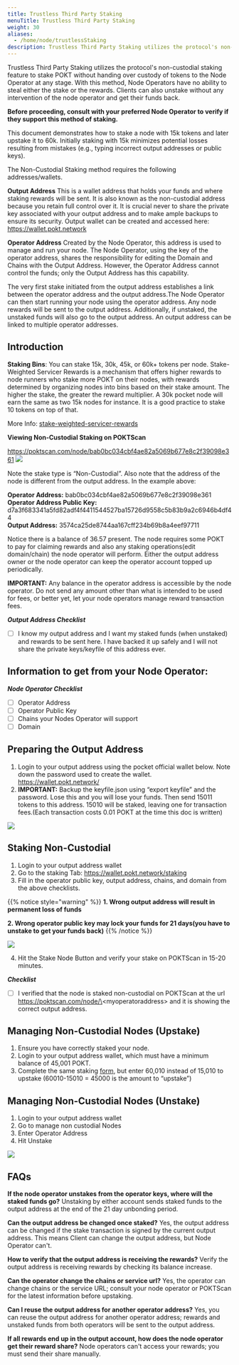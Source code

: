 ```yaml
---
title: Trustless Third Party Staking
menuTitle: Trustless Third Party Staking
weight: 30
aliases:
  - /home/node/trustlessStaking
description: Trustless Third Party Staking utilizes the protocol's non-custodial staking feature to stake POKT without handing over custody of tokens to the Node Operator at any stage.
---
```


Trustless Third Party Staking utilizes the protocol's non-custodial staking feature to stake POKT without handing over custody of tokens to the Node Operator at any stage. With this method, Node Operators have no ability to steal either the stake or the rewards. Clients can also unstake without any intervention of the node operator and get their funds back.

**Before proceeding, consult with your preferred Node Operator to verify if they support this method of staking.**

This document demonstrates how to stake a node with 15k tokens and later upstake it to 60k. 
Initially staking with 15k minimizes potential losses resulting from mistakes (e.g., typing incorrect output addresses or public keys). 

The Non-Custodial Staking method requires the following addresses/wallets.

**Output Address**
This is a wallet address that holds your funds and where staking rewards will be sent. 
It is also known as the non-custodial address because you retain full control over it. 
It is crucial never to share the private key associated with your output address and to make ample backups to ensure its security.
Output wallet can be created and accessed here: https://wallet.pokt.network

**Operator Address**
Created by the Node Operator, this address is used to manage and run your node. The Node Operator, using the key of the operator address, shares the responsibility 
for editing the Domain and Chains with the Output Address. However, the Operator Address cannot control the funds; only the Output Address has this capability.


The very first stake initiated from the output address establishes a link between the operator address and the output address.The Node Operator can then start running your node using the operator address. Any node rewards will be sent to the output address. Additionally, if unstaked, the unstaked funds will also go to the output address. An output address can be linked to multiple operator addresses.

## Introduction

**Staking Bins**:
You can stake 15k, 30k, 45k, or 60k+ tokens per node.
Stake-Weighted Servicer Rewards is a mechanism that offers higher rewards to node runners who stake more POKT on their nodes, with rewards determined by organizing nodes into bins based on their stake amount. The higher the stake, the greater the reward multiplier.
A 30k pocket node will earn the same as two 15k nodes for instance. It is a good practice to stake 10 tokens on top of that. 

More Info: [stake-weighted-servicer-rewards](/learn/economics/nodes/#stake-weighted-servicer-rewards)


**Viewing Non-Custodial Staking on POKTScan**

https://poktscan.com/node/bab0bc034cbf4ae82a5069b677e8c2f39098e361
![](/images/poktscan-noncustodial.png)

Note the stake type is “Non-Custodial”. Also note that the address of the node is different from the output address. In the example above:

**Operator Address:**  bab0bc034cbf4ae82a5069b677e8c2f39098e361  
**Operator Address Public Key:** d7a3f683341a5fd82adf4f4411544527ba15726d9558c5b83b9a2c6946b4df44  
**Output Address:** 3574ca25de8744aa167cff234b69b8a4eef97711

Notice there is a balance of 36.57 present. The node requires some POKT to pay for claiming rewards and also any staking operations(edit domain/chain) the node operator will perform. Either the output address owner or the node operator can keep the operator account topped up periodically.

**IMPORTANT:**  Any balance in the operator address is accessible by the node operator. Do not send any amount other than what is intended to be used for fees, or better yet, let your node operators manage reward transaction fees.

***Output Address Checklist***
- [ ] I know my output address and I want my staked funds (when unstaked) and rewards to be sent here. I have backed it up safely and I will not share the private keys/keyfile of this address ever.

##  Information to get from your Node Operator:

***Node Operator Checklist***
- [ ] Operator Address
- [ ] Operator Public Key
- [ ] Chains your Nodes Operator will support
- [ ] Domain

## Preparing the Output Address

1. Login to your  output address using the pocket official wallet below. Note down the password used to create the wallet. https://wallet.pokt.network/
2. **IMPORTANT:** Backup the keyfile.json using “export keyfile” and the password. Lose this and you will lose your funds. Then send 15011 tokens to this address. 15010 will be staked, leaving one for transaction fees.(Each transaction costs 0.01 POKT at the time this doc is written)
 
![](/images/wallet.png)

## Staking Non-Custodial

1. Login to your output address wallet
2. Go to the staking Tab: https://wallet.pokt.network/staking
3. Fill in the operator public key, output address, chains, and domain from the above checklists.

{{% notice style="warning" %}}
**1. Wrong output address will result in permanent loss of funds**

**2. Wrong operator public key may lock your funds for 21 days(you have to unstake to get your funds back)**
{{% /notice %}}

![](/images/wallet-staking.png)

4. Hit the Stake Node Button and verify your stake on POKTScan in 15-20 minutes.

***Checklist***
- [ ] I verified that the node is staked non-custodial on POKTScan at the url https://poktscan.com/node/\<myoperatoraddress\> and it is showing the correct output address.
   

## Managing Non-Custodial Nodes (Upstake)
1. Ensure you have correctly staked your node.
2. Login to your output address wallet, which must have a minimum balance of 45,001 POKT.
3. Complete the same staking [form](/node/trustlessstaking/#staking-non-custodial), but enter 60,010 instead of 15,010 to upstake (60010-15010 = 45000 is the amount to “upstake”)

## Managing Non-Custodial Nodes (Unstake)
1. Login to your output address wallet
2. Go to manage non custodial Nodes
3. Enter Operator Address
4. Hit Unstake 

![](/images/wallet-unstaking.png)

## FAQs
**If the node operator unstakes from the operator keys, where will the staked funds go?**
Unstaking by either account sends staked funds to the output address at the end of the 21 day unbonding period.

**Can the output address be changed once staked?**
Yes, the output address can be changed if the stake transaction is signed by the current output address.  This means Client can change the output address, but Node Operator can't.

**How to verify that the output address is receiving the rewards?**
Verify the output address is receiving rewards by checking its balance increase.

**Can the operator change the chains or service url?**
Yes, the operator can change chains or the service URL; consult your node operator or POKTScan for the latest information before upstaking.

**Can I reuse the output address for another operator address?**
Yes, you can reuse the output address for another operator address; rewards and unstaked funds from both operators will be sent to the output address.

**If all rewards end up in the output account, how does the node operator get their reward share?**
Node operators can't access your rewards; you must send their share manually.